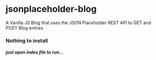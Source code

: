 # jsonplaceholder-blog
A Vanilla JS Blog that uses the JSON Placeholder REST API to GET and POST Blog entries

### Nothing to install
##### just open index file to run...
